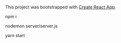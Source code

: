 This project was bootstrapped with [Create React App](https://github.com/facebook/create-react-app).

npm i

nodemon server/server.js

yarn start